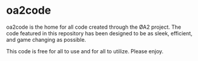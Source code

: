 # oa2code

oa2code is the home for all code created through the ØA2 project. The code featured in
this repository has been designed to be as sleek, efficient, and game changing as possible. 

This code is free for all to use and for all to utilize. Please enjoy.